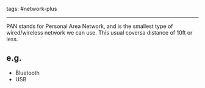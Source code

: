 tags: #network-plus

---
PAN stands for Personal Area Network, and is the smallest type of wired/wireless network we can use. This usual coversa distance of 10ft or less.

## e.g.
- Bluetooth
- USB